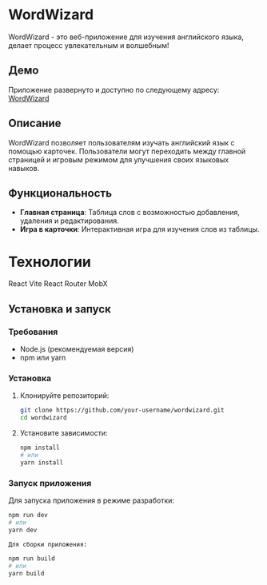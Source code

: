 # WordWizard
WordWizard - это веб-приложение для изучения английского языка, делает процесс увлекательным и волшебным!

## Демо
Приложение развернуто и доступно по следующему адресу: [WordWizard](https://app.koshelevalena.ru/)

## Описание
WordWizard позволяет пользователям изучать английский язык с помощью карточек. Пользователи могут переходить между главной страницей и игровым режимом для улучшения своих языковых навыков.

## Функциональность

- **Главная страница**: Таблица слов с возможностью добавления, удаления и редактирования.
- **Игра в карточки**: Интерактивная игра для изучения слов из таблицы.

# Технологии
React
Vite
React Router
MobX

## Установка и запуск

### Требования

- Node.js (рекомендуемая версия)
- npm или yarn

### Установка

1. Клонируйте репозиторий:

    ```bash
    git clone https://github.com/your-username/wordwizard.git
    cd wordwizard
    ```

2. Установите зависимости:

    ```bash
    npm install
    # или
    yarn install
    ```

### Запуск приложения

Для запуска приложения в режиме разработки:

```bash
npm run dev
# или
yarn dev

Для сборки приложения:

npm run build
# или
yarn build
